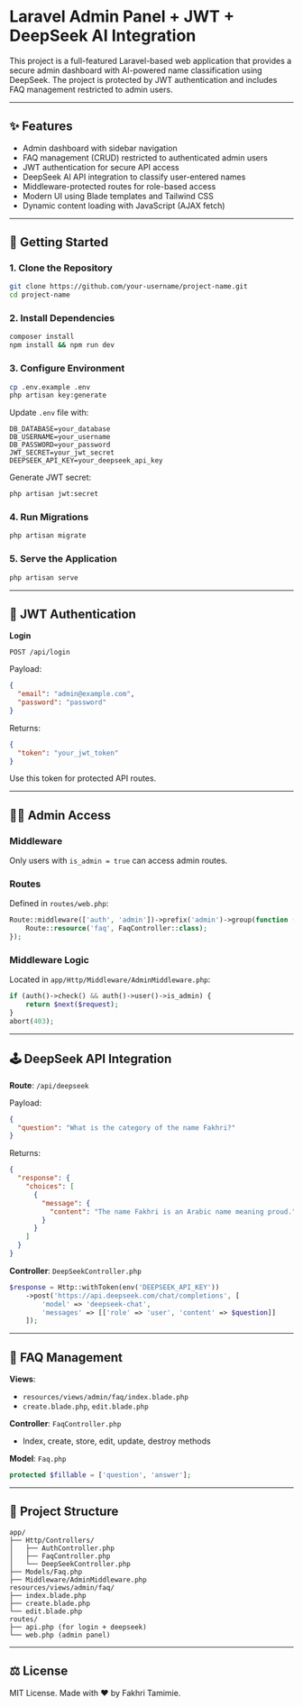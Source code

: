 # Laravel Admin Panel + JWT + DeepSeek AI Integration

This project is a full-featured Laravel-based web application that provides a secure admin dashboard with AI-powered name classification using DeepSeek. The project is protected by JWT authentication and includes FAQ management restricted to admin users.

---

## ✨ Features

* Admin dashboard with sidebar navigation
* FAQ management (CRUD) restricted to authenticated admin users
* JWT authentication for secure API access
* DeepSeek AI API integration to classify user-entered names
* Middleware-protected routes for role-based access
* Modern UI using Blade templates and Tailwind CSS
* Dynamic content loading with JavaScript (AJAX fetch)

---

## 🚀 Getting Started

### 1. Clone the Repository

```bash
git clone https://github.com/your-username/project-name.git
cd project-name
```

### 2. Install Dependencies

```bash
composer install
npm install && npm run dev
```

### 3. Configure Environment

```bash
cp .env.example .env
php artisan key:generate
```

Update `.env` file with:

```env
DB_DATABASE=your_database
DB_USERNAME=your_username
DB_PASSWORD=your_password
JWT_SECRET=your_jwt_secret
DEEPSEEK_API_KEY=your_deepseek_api_key
```

Generate JWT secret:

```bash
php artisan jwt:secret
```

### 4. Run Migrations

```bash
php artisan migrate
```

### 5. Serve the Application

```bash
php artisan serve
```

---

## 🔐 JWT Authentication

**Login**

```http
POST /api/login
```

Payload:

```json
{
  "email": "admin@example.com",
  "password": "password"
}
```

Returns:

```json
{
  "token": "your_jwt_token"
}
```

Use this token for protected API routes.

---

## 🧑‍💻 Admin Access

### Middleware

Only users with `is_admin = true` can access admin routes.

### Routes

Defined in `routes/web.php`:

```php
Route::middleware(['auth', 'admin'])->prefix('admin')->group(function () {
    Route::resource('faq', FaqController::class);
});
```

### Middleware Logic

Located in `app/Http/Middleware/AdminMiddleware.php`:

```php
if (auth()->check() && auth()->user()->is_admin) {
    return $next($request);
}
abort(403);
```

---

## 🕹️ DeepSeek API Integration

**Route**: `/api/deepseek`

Payload:

```json
{
  "question": "What is the category of the name Fakhri?"
}
```

Returns:

```json
{
  "response": {
    "choices": [
      {
        "message": {
          "content": "The name Fakhri is an Arabic name meaning proud."
        }
      }
    ]
  }
}
```

**Controller**: `DeepSeekController.php`

```php
$response = Http::withToken(env('DEEPSEEK_API_KEY'))
    ->post('https://api.deepseek.com/chat/completions', [
        'model' => 'deepseek-chat',
        'messages' => [['role' => 'user', 'content' => $question]]
    ]);
```

---

## 📃 FAQ Management

**Views**:

* `resources/views/admin/faq/index.blade.php`
* `create.blade.php`, `edit.blade.php`

**Controller**: `FaqController.php`

* Index, create, store, edit, update, destroy methods

**Model**: `Faq.php`

```php
protected $fillable = ['question', 'answer'];
```

---

## 📅 Project Structure

```
app/
├── Http/Controllers/
│   ├── AuthController.php
│   ├── FaqController.php
│   └── DeepSeekController.php
├── Models/Faq.php
├── Middleware/AdminMiddleware.php
resources/views/admin/faq/
├── index.blade.php
├── create.blade.php
└── edit.blade.php
routes/
├── api.php (for login + deepseek)
└── web.php (admin panel)
```

---

## ⚖️ License

MIT License. Made with ❤️ by Fakhri Tamimie.
